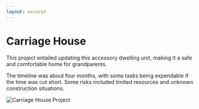 ```yaml
---
layout: excerpt
---
```


# Carriage House

This project entailed updating this accessory dwelling unit, making it a safe and comfortable home for grandparents.

The timeline was about four months, with some tasks being expendable if the time was cut short.  Some risks included limited resources and unknown construction situations.

![Carriage House Project](img\ProjectCarriageHouse.jpg)
